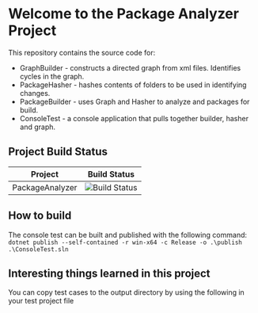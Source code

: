 # Welcome to the Package Analyzer Project
This repository contains the source code for:
* GraphBuilder - constructs a directed graph from xml files. Identifies cycles in the graph.
* PackageHasher - hashes contents of folders to be used in identifying changes.
* PackageBuilder - uses Graph and Hasher to analyze and packages for build.
* ConsoleTest - a console application that pulls together builder, hasher and graph.

## Project Build Status

Project|Build Status
---|---
PackageAnalyzer|![Build Status](https://github.com/hlotyaks/PackageAnalyzer/workflows/.NET%20Core/badge.svg)

## How to build
The console test can be built and published with the following command:
    `dotnet publish --self-contained -r win-x64 -c Release -o .\publish .\ConsoleTest.sln`

## Interesting things learned in this project
You can copy test cases to the output directory by using the following in your test project file
    <ItemGroup>
        <None Update="testcases\**\*.*" CopyToOutputDirectory="PreserveNewest" />
    </ItemGroup>
